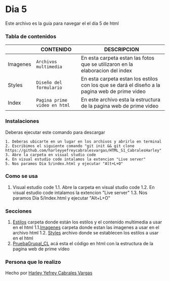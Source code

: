 # Dia 5
Este archivo es la guía para navegar el el día 5 de html

### Tabla de contenidos

|                |CONTENIDO                         |DESCRIPCION                             |
|------------------|------------------------------------|-----------------------------------|
|Imagenes|`Archivos multimedia`|En esta carpeta estan las fotos que se utilizaron en la elaboracion del index
|Styles         |`Diseño del formulario`            |En esta carpeta estan los estilos con los que se dará el diseño a la pagina web de prime video         |
|Index         |`Pagina prime video en html`|En este archivo esta la estructura de la pagina web de prime video
### Instalaciones 
Deberas ejecutar este comando para descargar 

```
1. Deberas ubicarte en un lugar en los archivos y abrirlo en terminal
2. Escribimos el siguiente comando "git init && git clone https://github.com/harleyyefreycabralesvargas/HTML_S1_CabralesHarley"
3. Abre la carpeta en visual studio code
4. En visual estudio code intalamos la extencion "Live server"
5. Nos paramos Dia 5/index.html y ejecutar "Alt+L+O"

```

### Como se usa
1. Visual estudio code
1.1. Abre la carpeta en visual studio code
1.2. En visual estudio code intalamos la extencion "Live server"
1.3. Nos paramos Dia 5/Index.html y ejecutar "Alt+L+O"
### Secciones
1. [Estilos](Estilos) carpeta donde están los estilos y el contenido multimedia a usar en el html
1.1.[Imagenes](Imagenes) carpeta donde estan las imagenes a usar en el archivo html
1.2. [Styles](Estilos/Styles.css) archivo donde se establecen los estilos a usar en el html
2. [PruebaGrupal_CL](Index.html) acá esta el código en html con la estructura  de la pagina web de prime vídeo
### Persona que lo realizo
Hecho por [Harley Yefrey Cabrales Vargas](https://github.com/harleyyefreycabralesvargas)